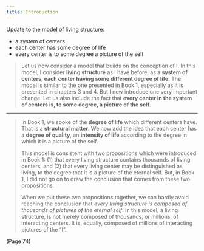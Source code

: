 ```yaml
---
title: Introduction
---
```


Update to the model of living structure:

- a system of centers
- each center has some degree of life
- every center is to some degree a picture of the self

> Let us now consider a model that builds on the conception of I. In this model, I consider **living structure** as I have before, as **a system of centers, each center having some different degree of life**. The model is similar to the one presented in Book 1, especially as it is presented in chapters 3 and 4. But I now introduce one very important change. Let us also include the fact that **every center in the system of centers is, to some degree, a picture of the self**.

---

> In Book 1, we spoke of the **degree of life** which different centers have. That is a **structural matter**. We now add the idea that each center has a **degree of quality**, an **intensity of life** according to the degree in which it is a picture of the self.
> 
> This model is consistent with two propositions which were introduced in Book 1:
> (1) that every living structure contains thousands of living centers, and
> (2) that every living center may be distinguished as living, to the degree that it is a picture of the eternal self.
> But, in Book 1, I did not go on to draw the conclusion that comes from these two propositions.
> 
> When we put these two propositions together, we can hardly avoid reaching the conclusion that *every living structure is composed of thousands of pictures of the eternal self*. In this model, a living structure, is not merely composed of thousands, or millions, of interacting centers. It is, equally, composed of millions of interacting pictures of the “I”.

(Page 74)